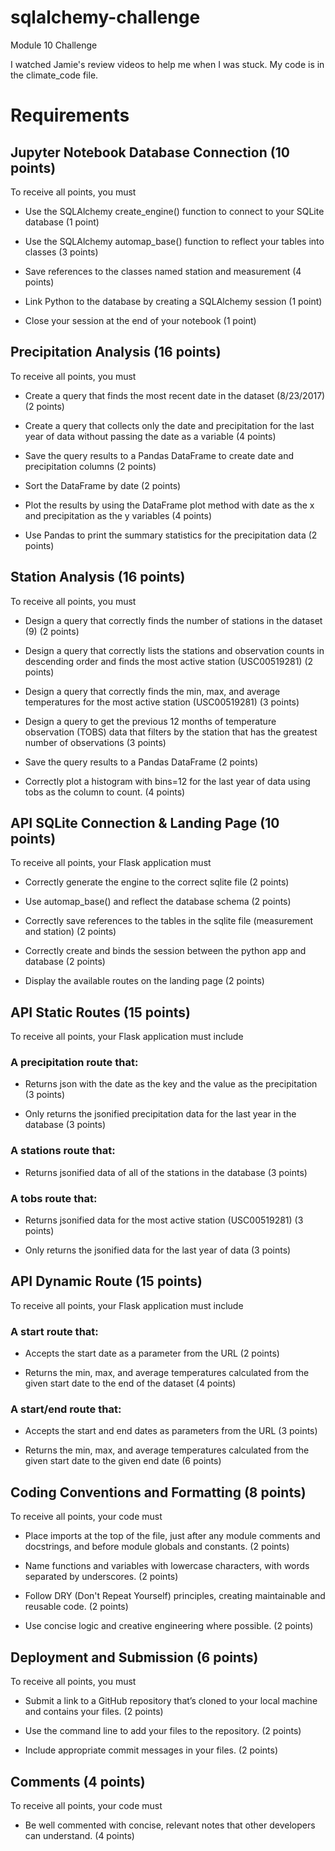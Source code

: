 # sqlalchemy-challenge
Module 10 Challenge

I watched Jamie's review videos to help me when I was stuck. My code is in the climate_code file. 

# Requirements
## Jupyter Notebook Database Connection (10 points)

To receive all points, you must

* Use the SQLAlchemy create_engine() function to connect to your SQLite database (1 point)

* Use the SQLAlchemy automap_base() function to reflect your tables into classes (3 points)

* Save references to the classes named station and measurement (4 points)

* Link Python to the database by creating a SQLAlchemy session (1 point)

* Close your session at the end of your notebook (1 point)

## Precipitation Analysis (16 points)
To receive all points, you must

* Create a query that finds the most recent date in the dataset (8/23/2017) (2 points)

* Create a query that collects only the date and precipitation for the last year of data without passing the date as a variable (4 points)

* Save the query results to a Pandas DataFrame to create date and precipitation columns (2 points)

* Sort the DataFrame by date (2 points)

* Plot the results by using the DataFrame plot method with date as the x and precipitation as the y variables (4 points)

* Use Pandas to print the summary statistics for the precipitation data (2 points)

## Station Analysis (16 points)
To receive all points, you must
* Design a query that correctly finds the number of stations in the dataset (9) (2 points)

* Design a query that correctly lists the stations and observation counts in descending order and finds the most active station (USC00519281) (2 points)

* Design a query that correctly finds the min, max, and average temperatures for the most active station (USC00519281) (3 points)

* Design a query to get the previous 12 months of temperature observation (TOBS) data that filters by the station that has the greatest number of observations (3 points)

* Save the query results to a Pandas DataFrame (2 points)

* Correctly plot a histogram with bins=12 for the last year of data using tobs as the column to count. (4 points)

## API SQLite Connection & Landing Page (10 points)
To receive all points, your Flask application must
* Correctly generate the engine to the correct sqlite file (2 points)

* Use automap_base() and reflect the database schema (2 points)

* Correctly save references to the tables in the sqlite file (measurement and station) (2 points)

* Correctly create and binds the session between the python app and database (2 points)

* Display the available routes on the landing page (2 points)

## API Static Routes (15 points)
To receive all points, your Flask application must include

### A precipitation route that:

* Returns json with the date as the key and the value as the precipitation (3 points)

* Only returns the jsonified precipitation data for the last year in the database (3 points)

### A stations route that:

* Returns jsonified data of all of the stations in the database (3 points)
### A tobs route that:

* Returns jsonified data for the most active station (USC00519281) (3 points)

* Only returns the jsonified data for the last year of data (3 points)

## API Dynamic Route (15 points)
To receive all points, your Flask application must include
### A start route that:

* Accepts the start date as a parameter from the URL (2 points)

* Returns the min, max, and average temperatures calculated from the given start date to the end of the dataset (4 points)

### A start/end route that:

* Accepts the start and end dates as parameters from the URL (3 points)

* Returns the min, max, and average temperatures calculated from the given start date to the given end date (6 points)

## Coding Conventions and Formatting (8 points)
To receive all points, your code must
* Place imports at the top of the file, just after any module comments and docstrings, and before module globals and constants. (2 points)

* Name functions and variables with lowercase characters, with words separated by underscores. (2 points)

* Follow DRY (Don't Repeat Yourself) principles, creating maintainable and reusable code. (2 points)

* Use concise logic and creative engineering where possible. (2 points)

## Deployment and Submission (6 points)
To receive all points, you must
* Submit a link to a GitHub repository that’s cloned to your local machine and contains your files. (2 points)

* Use the command line to add your files to the repository. (2 points)

* Include appropriate commit messages in your files. (2 points)

## Comments (4 points)
To receive all points, your code must
* Be well commented with concise, relevant notes that other developers can understand. (4 points)


